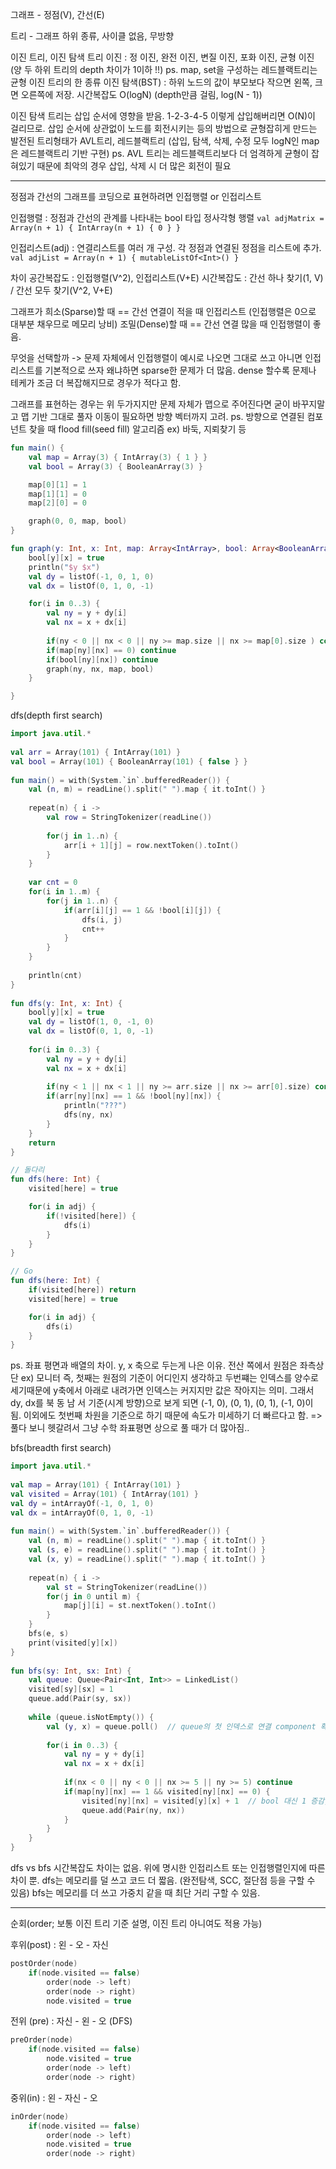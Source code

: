 그래프 - 정점(V), 간선(E)

트리 - 그래프 하위 종류, 사이클 없음, 무방향

이진 트리, 이진 탐색 트리
	이진 : 정 이진, 완전 이진, 변질 이진, 포화 이진, 균형 이진(양 두 하위 트리의 depth 차이가 1이하 !!)
		ps. map, set을 구성하는 레드블랙트리는 균형 이진 트리의 한 종류
	이진 탐색(BST) : 하위 노드의 값이 부모보다 작으면 왼쪽, 크면 오른쪽에 저장. 시간복잡도 O(logN)
		(depth만큼 걸림, log(N - 1))

이진 탐색 트리는 삽입 순서에 영향을 받음. 1-2-3-4-5 이렇게 삽입해버리면 O(N)이 걸리므로.
삽입 순서에 상관없이 노드를 회전시키는 등의 방법으로 균형잡히게 만드는 발전된 트리형태가 AVL트리, 레드블랙트리
(삽입, 탐색, 삭제, 수정 모두 logN인 map은 레드블랙트리 기반 구현)
ps. AVL 트리는 레드블랙트리보다 더 엄격하게 균형이 잡혀있기 때문에 최악의 경우 삽입, 삭제 시 더 많은 회전이 필요

- - -

정점과 간선의 그래프를 코딩으로 표현하려면 인접행렬 or 인접리스트

인접행렬 : 정점과 간선의 관계를 나타내는 bool 타입 정사각형 행렬
`val adjMatrix = Array(n + 1) { IntArray(n + 1) { 0 } } `

인접리스트(adj) : 연결리스트를 여러 개 구성. 각 정점과 연결된 정점을 리스트에 추가.
`val adjList = Array(n + 1) { mutableListOf<Int>() }`

차이
공간복잡도 : 인접행렬(V^2), 인접리스트(V+E)
시간복잡도 : 간선 하나 찾기(1, V) / 간선 모두 찾기(V^2, V+E)

그래프가 희소(Sparse)할 때 == 간선 연결이 적을 때 인접리스트 (인접행렬은 0으로 대부분 채우므로 메모리 낭비)
조밀(Dense)할 때 == 간선 연결 많을 때 인접행렬이 좋음.

무엇을 선택할까 -> 문제 자체에서 인접행렬이 예시로 나오면 그대로 쓰고 아니면 인접리스트를 기본적으로 쓰자
왜냐하면 sparse한 문제가 더 많음. dense 할수록 문제나 테케가 조금 더 복잡해지므로 경우가 적다고 함.

그래프를 표현하는 경우는 위 두가지지만 문제 자체가 맵으로 주어진다면 굳이 바꾸지말고 맵 기반 그대로 풀자
이동이 필요하면 방향 벡터까지 고려.
ps. 방향으로 연결된 컴포넌트 찾을 때 flood fill(seed fill) 알고리즘 ex) 바둑, 지뢰찾기 등

```kotlin
fun main() {
	val map = Array(3) { IntArray(3) { 1 } }
    val bool = Array(3) { BooleanArray(3) }

    map[0][1] = 1
    map[1][1] = 0
    map[2][0] = 0

    graph(0, 0, map, bool)
}

fun graph(y: Int, x: Int, map: Array<IntArray>, bool: Array<BooleanArray>) {
    bool[y][x] = true
    println("$y $x")
    val dy = listOf(-1, 0, 1, 0)
    val dx = listOf(0, 1, 0, -1)

    for(i in 0..3) {
        val ny = y + dy[i]
        val nx = x + dx[i]
	
        if(ny < 0 || nx < 0 || ny >= map.size || nx >= map[0].size ) continue
        if(map[ny][nx] == 0) continue
        if(bool[ny][nx]) continue
        graph(ny, nx, map, bool)
    }

}
```


dfs(depth first search)
```kotlin
import java.util.*  
  
val arr = Array(101) { IntArray(101) }  
val bool = Array(101) { BooleanArray(101) { false } }  
  
fun main() = with(System.`in`.bufferedReader()) {  
    val (n, m) = readLine().split(" ").map { it.toInt() }  
  
    repeat(n) { i ->  
        val row = StringTokenizer(readLine())  
  
        for(j in 1..n) {  
            arr[i + 1][j] = row.nextToken().toInt()  
        }  
    }  
  
    var cnt = 0  
    for(i in 1..m) {  
        for(j in 1..n) {  
            if(arr[i][j] == 1 && !bool[i][j]) {  
                dfs(i, j)  
                cnt++  
            }  
        }  
    }  
  
    println(cnt)  
}  
  
fun dfs(y: Int, x: Int) {  
    bool[y][x] = true  
    val dy = listOf(1, 0, -1, 0)  
    val dx = listOf(0, 1, 0, -1)  
  
    for(i in 0..3) {  
        val ny = y + dy[i]  
        val nx = x + dx[i]  
  
        if(ny < 1 || nx < 1 || ny >= arr.size || nx >= arr[0].size) continue  
        if(arr[ny][nx] == 1 && !bool[ny][nx]) {  
            println("???")  
            dfs(ny, nx)  
        }  
    }  
    return  
}
```

```kotlin
// 돌다리
fun dfs(here: Int) {
	visited[here] = true

	for(i in adj) {
		if(!visited[here]) {
			dfs(i)
		}
	}
}

// Go
fun dfs(here: Int) {
	if(visited[here]) return
	visited[here] = true

	for(i in adj) {
		dfs(i)
	}
}

```


ps. 좌표 평면과 배열의 차이. y, x 축으로 두는게 나은 이유.
전산 쪽에서 원점은 좌측상단 ex) 모니터
즉, 첫째는 원점의 기준이 어디인지 생각하고
두번쨰는 인덱스를 양수로 세기때문에 y축에서 아래로 내려가면 인덱스는 커지지만 값은 작아지는 의미.
그래서 dy, dx를 북 동 남 서 기준(시계 방향)으로 보게 되면 (-1, 0), (0, 1), (0, 1), (-1, 0)이 됨.
이외에도 첫번째 차원을 기준으로 하기 때문에 속도가 미세하기 더 빠르다고 함.
=> 풀다 보니 헷갈려서 그냥 수학 좌표평면 상으로 풀 때가 더 많아짐..


bfs(breadth first search)
```kotlin
import java.util.*  
  
val map = Array(101) { IntArray(101) }  
val visited = Array(101) { IntArray(101) }  
val dy = intArrayOf(-1, 0, 1, 0)  
val dx = intArrayOf(0, 1, 0, -1)  
  
fun main() = with(System.`in`.bufferedReader()) {  
    val (n, m) = readLine().split(" ").map { it.toInt() }  
    val (s, e) = readLine().split(" ").map { it.toInt() }  
    val (x, y) = readLine().split(" ").map { it.toInt() }  
  
    repeat(n) { i ->  
        val st = StringTokenizer(readLine())  
        for(j in 0 until m) {  
            map[j][i] = st.nextToken().toInt()  
        }  
    }  
    bfs(e, s)  
    print(visited[y][x])  
}  
  
fun bfs(sy: Int, sx: Int) {  
    val queue: Queue<Pair<Int, Int>> = LinkedList()  
    visited[sy][sx] = 1  
    queue.add(Pair(sy, sx))  
  
    while (queue.isNotEmpty()) {  
        val (y, x) = queue.poll()  // queue의 첫 인덱스로 연결 component 확인
  
        for(i in 0..3) {  
            val ny = y + dy[i]  
            val nx = x + dx[i]  
  
            if(nx < 0 || ny < 0 || nx >= 5 || ny >= 5) continue  
            if(map[ny][nx] == 1 && visited[ny][nx] == 0) {  
                visited[ny][nx] = visited[y][x] + 1  // bool 대신 1 증감, 최단거리 파악 가능
                queue.add(Pair(ny, nx))  
            }  
        }  
    }  
}
```


dfs vs bfs 시간복잡도 차이는 없음. 
위에 명시한 인접리스트 또는 인접행렬인지에 따른 차이 뿐.
dfs는 메모리를 덜 쓰고 코드 더 짧음. (완전탐색, SCC, 절단점 등을 구할 수 있음)
bfs는 메모리를 더 쓰고 가중치 같을 때 최단 거리 구할 수 있음.

- - -
순회(order; 보통 이진 트리 기준 설명, 이진 트리 아니여도 적용 가능)

후위(post) : 왼 - 오 - 자신
```kotlin
postOrder(node)
	if(node.visited == false)
		order(node -> left)
		order(node -> right)
		node.visited = true
```
전위 (pre) : 자신 - 왼 - 오 (DFS)

```kotlin
preOrder(node)
	if(node.visited == false)
		node.visited = true
		order(node -> left)
		order(node -> right)
```
중위(in) : 왼 - 자신 - 오

```kotlin
inOrder(node)
	if(node.visited == false)
		order(node -> left)
		node.visited = true
		order(node -> right)
```
